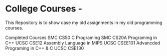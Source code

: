 # College Courses -
This Repository is to show case my old assignments in my old programming courses. 


Completed Courses
SMC CS50 C Programing 
SMC CS20A Programing in C++
UCSC CSE12 Assembly Language in MIPS
UCSC CSEE101 Advancded Programing in C++ & C 
UCSC CSE130 
